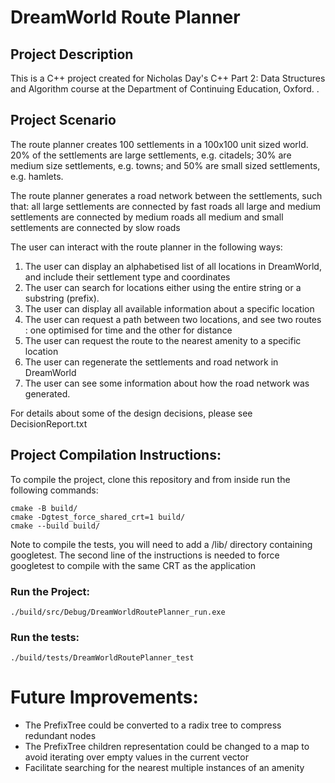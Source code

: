 # DreamWorld Route Planner
## Project Description
This is a C++ project created for Nicholas Day's C++ Part 2: Data Structures and Algorithm course at the Department of Continuing Education, Oxford. . 

## Project Scenario
The route planner creates 100 settlements in a 100x100 unit sized world. 20% of the settlements are large settlements, e.g. citadels; 30% are medium size settlements, e.g. towns; and 50% are small sized settlements, e.g. hamlets.

The route planner generates a road network between the settlements, such that:
	all large settlements are connected by fast roads
	all large and medium settlements are connected by medium roads
	all medium and small settlements are connected by slow roads

The user can interact with the route planner in the following ways:

1) The user can display an alphabetised list of all locations in DreamWorld, and include their settlement type and coordinates
2) The user can search for locations either using the entire string or a substring (prefix).
3) The user can display all available information about a specific location
4) The user can request a path between two locations, and see two routes : one optimised for time and the other for distance
5) The user can request the route to the nearest amenity to a specific location
6) The user can regenerate the settlements and road network in DreamWorld
7) The user can see some information about how the road network was generated. 

For details about some of the design decisions, please see DecisionReport.txt

## Project Compilation Instructions:
To compile the project, clone this repository and from inside run the following commands:

```
cmake -B build/
cmake -Dgtest_force_shared_crt=1 build/
cmake --build build/
```

Note to compile the tests, you will need to add a /lib/ directory containing googletest. 
The second line of the instructions is needed to force googletest to compile with the same CRT as the application

### Run the Project:
```
./build/src/Debug/DreamWorldRoutePlanner_run.exe
```
### Run the tests:
```
./build/tests/DreamWorldRoutePlanner_test
```
# Future Improvements:
- The PrefixTree could be converted to a radix tree to compress redundant nodes
- The PrefixTree children representation could be changed to a map to avoid iterating over empty values in the current vector
- Facilitate searching for the nearest multiple instances of an amenity
